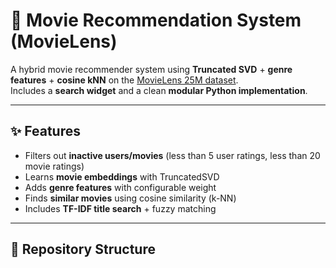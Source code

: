 # 🎥 Movie Recommendation System (MovieLens)

A hybrid movie recommender system using **Truncated SVD** + **genre features** + **cosine kNN** on the [MovieLens 25M dataset](https://grouplens.org/datasets/movielens/25m/).  
Includes a **search widget** and a clean **modular Python implementation**.

---

## ✨ Features

- Filters out **inactive users/movies** (less than 5 user ratings, less than 20 movie ratings)
-  Learns **movie embeddings** with TruncatedSVD
-  Adds **genre features** with configurable weight
-  Finds **similar movies** using cosine similarity (k-NN)
-  Includes **TF-IDF title search** + fuzzy matching

---

## 📂 Repository Structure

